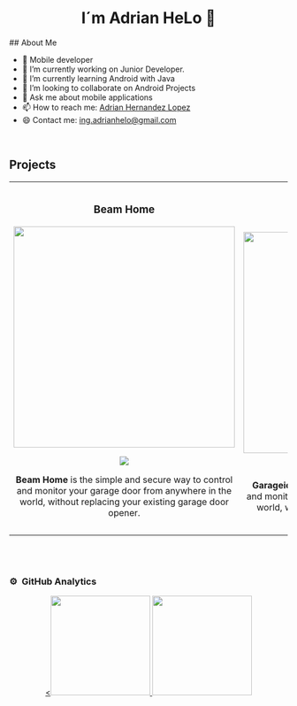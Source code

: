 <!--
**AdrianHeLo/AdrianHeLo** is a ✨ _special_ ✨ repository because its `README.md` (this file) appears on your GitHub profile.
Here are some ideas to get you started:
- 🔭 I’m currently working on ...
- 🌱 I’m currently learning ...
- 👯 I’m looking to collaborate on ...
- 🤔 I’m looking for help with ...
- 💬 Ask me about ...
- 📫 How to reach me: ...
- 😄 Pronouns: ...
- ⚡ Fun fact: ...
-->
<div align="center">
<h1 align="center">I´m Adrian HeLo 👋</h1>
</div>
## About Me

- 📲 Mobile developer
- 🔭 I’m currently working on Junior Developer.
- 🌱 I’m currently learning Android with Java
- 👯 I’m looking to collaborate on Android Projects
- 💬 Ask me about mobile applications
- 📫 How to reach me: <a href="linkedin.com/in/adrián-hernández-lópez-695788179" target="_blank">Adrian Hernandez Lopez</a>
- 😄 Contact me: ing.adrianhelo@gmail.com
<br>

## Projects
<table>
<tr>
<td width="50%">
<h3 align="center">Beam Home</h3>
<div align="center">
<img src="https://play-lh.googleusercontent.com/6FZZq3mZk23qfAH0f7hocnPzhP_FYLSgGwTdkMdoZNFm5y1zRH3k5XaT3WfyE02gOA=w2560-h1440-rw" width="400" alt="">
<p>
<a href="https://play.google.com/store/apps/details?id=io.beamlabs.android&hl=en_US" target="_blank">
<img src="https://img.shields.io/badge/Play%20Store-ff9?style=for-the-badge&logo=github&logoColor=black">
</a>
</p>
<p><strong>Beam Home </strong>is the simple and secure way to control and monitor your garage door from anywhere in the world, without replacing your existing garage door opener.</p>
</div>
                                                                                      
</td>

<td width="50%">
<br>
<h3 align="center">Garageio</h3>
<div align="center">
<img src="https://play-lh.googleusercontent.com/pDa26qGe-HUFtnSCmcJ10h9_uyr2AzfwoQ3orr5ns4nruRPs0egNbLxt-sG2xIlbi44=w2560-h1440-rw" width="400" alt="">
<p>
<a href="https://play.google.com/store/apps/details?id=com.garageio&hl=en_US" target="_blank">
<img src="https://img.shields.io/badge/Play%20Store-ff9?style=for-the-badge&logo=github&logoColor=black">
</a>
</p>
<p><strong>Garageio </strong>is the simple and secure way to control and monitor your garage door from anywhere in the world, without needing to replace your existing opener.</p>
</div>                                                             
</table>                                                                                 
</div>
<br>          

</div>
<br>

### ⚙️ &nbsp;GitHub Analytics

<p align="center">
<a href="https://github.com/AdrianHeLo">
  <<img height="180em" src="https://github-readme-stats-eight-theta.vercel.app/api?username=AdrianHeLo&show_icons=true&theme=algolia&include_all_commits=true&count_private=true"/>
  <img height="180em" src="https://github-readme-stats-eight-theta.vercel.app/api/top-langs/?username=AdrianHeLo&layout=compact&langs_count=8&theme=algolia"/>
</a>
</p>

